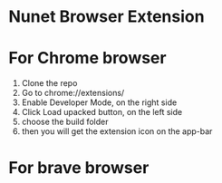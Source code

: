 # Nunet Browser Extension

# For Chrome browser
1. Clone the repo
2. Go to chrome://extensions/ 
3. Enable Developer Mode, on the right side
4. Click Load upacked button, on the left side
5. choose the build folder
6. then you will get the extension icon on the app-bar

# For brave browser

